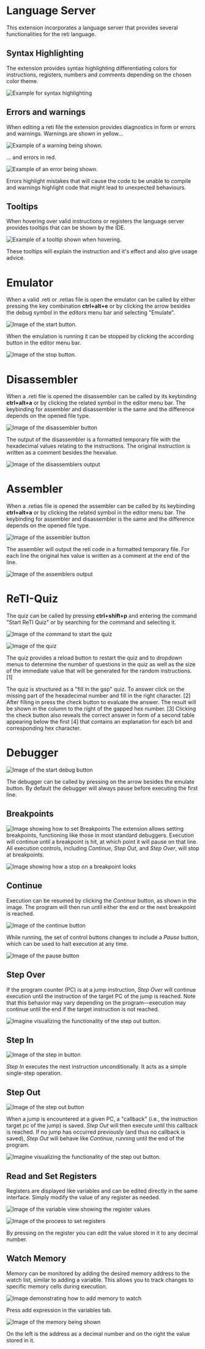 # Language Server
This extension incorporates a language server that provides several functionalities for the reti language.
## Syntax Highlighting
The extension provides syntax highlighting differentiating colors for instructions, registers, numbers and comments depending on the chosen color theme.

![Example for syntax highlighting](img/language_server/syntax_highlighting_example.png)

## Errors and warnings
When editing a reti file the extension provides diagnostics in form or errors and warnings.
Warnings are shown in yellow...

![Example of a warning being shown.](img/language_server/warnings_example.png)

... and errors in red.

![Example of an error being shown.](img/language_server/error_example.png)

Errors highlight mistakes that will cause the code to be unable to compile and warnings highlight code that might lead to unexpected behaviours.
## Tooltips
When hovering over valid instructions or registers the language server provides tooltips that can be shown by the IDE. 

![Example of a tooltip shown when hovering.](img/language_server/tooltips_example.png)

These tooltips will explain the instruction and it's effect and also give usage advice.
# Emulator
When a valid .reti or .retias file is open the emulator can be called by either pressing the key combination **ctrl+alt+e** or by clicking the arrow besides the debug symbol in the editors menu bar and selecting "Emulate".

![Image of the start button.](img/emulator/start_button_example.png)


When the emulation is running it can be stopped by clicking the according button in the editor menu bar.

![Image of the stop button.](img/emulator/stop_button_example.png)

# Disassembler
When a .reti file is opened the disassembler can be called by its keybinding **ctrl+alt+a** or by clicking the related symbol in the editor menu bar.
The keybinding for assembler and disassembler is the same and the difference depends on the opened file type.

![Image of the disassembler button](img/disassembler/disassembler_button.png)

The output of the disassembler is a formatted temporary file with the hexadecimal values relating to the instructions. The original instruction is written as a comment besides the hexvalue.

![Image of the disassemblers output](img/disassembler/disassembler_output.png)

# Assembler
When a .retias file is opened the assembler can be called by its keybinding **ctrl+alt+a** or by clicking the related symbol in the editor menu bar.
The keybinding for assembler and disassembler is the same and the difference depends on the opened file type.

![Image of the assembler button](img/assembler/assembler_button.png)

The assembler will output the reti code in a formatted temporary file. For each line the original hex value is written as a comment at the end of the line.

![Image of the assemblers output](img/assembler/assembler_output.png)

# ReTI-Quiz
The quiz can be called by pressing **ctrl+shift+p** and entering the command "Start ReTI Quiz" or by searching for the command and selecting it.

![Image of the command to start the quiz](img/quiz/start_quiz.png)

![Image of the quiz](img/quiz/quiz_visual.png)

The quiz provides a reload button to restart the quiz and to dropdown menus to determine the number of questions in the quiz as well as the size of the immediate value that will be generated for the random instructions. [1]

The quiz is structured as a "fill in the gap" quiz. To answer click on the missing part of the hexadecimal number and fill in the right character. [2] After filling in press the check button to evaluate the answer. The result will be shown in the column to the right of the gapped hex number. [3]
Clicking the check button also reveals the correct answer in form of a second table appearing below the first [4] that contains an explanation for each bit and corresponding hex character.

# Debugger
![Image of the start debug button](img/debugger/start_debug.png)

The debugger can be called by pressing on the arrow besides the emulate button. By default the debugger will always pause before executing the first line.

## Breakpoints  
![Image showing how to set Breakpoints](img/debugger/breakpoints_add_example.png)
The extension allows setting breakpoints, functioning like those in most standard debuggers. Execution will continue until a breakpoint is hit, at which point it will pause on that line. All execution controls, including *Continue*, *Step Out*, and *Step Over*, will stop at breakpoints.

![Image showing how a stop on a breakpoint looks](img/debugger/breakpoints_stop_example.png)

## Continue  
Execution can be resumed by clicking the *Continue* button, as shown in the image. The program will then run until either the end or the next breakpoint is reached.

![Image of the continue button](img/debugger/continue.png)

While running, the set of control buttons changes to include a *Pause* button, which can be used to halt execution at any time.

![Image of the pause button](img/debugger/pause.png)

## Step Over  

If the program counter (PC) is at a jump instruction, *Step Over* will continue execution until the instruction of the target PC of the jump is reached. Note that this behavior may vary depending on the program—execution may continue until the end if the target instruction is not reached.

![Imagine visualizing the functionality of the step out button.](img/debugger/step_over_functionality.png)

## Step In  
![Image of the step in button](img/debugger/step_in.png)

*Step In* executes the next instruction unconditionally. It acts as a simple single-step operation.

## Step Out

![Image of the step out button](img/debugger/step_out.png)

When a jump is encountered at a given PC, a "callback" (i.e., the instruction target pc of the jump) is saved. *Step Out* will then execute until this callback is reached. If no jump has occurred previously (and thus no callback is saved), *Step Out* will behave like *Continue*, running until the end of the program.

![Imagine visualizing the functionality of the step out button.](img/debugger/step_out_functionality.png)

## Read and Set Registers  
Registers are displayed like variables and can be edited directly in the same interface. Simply modify the value of any register as needed.

![Image of the variable view showing the register values](img/debugger/read_registers_example.png)

![Image of the process to set registers](img/debugger/set_registers_example.png)

By pressing on the register you can edit the value stored in it to any decimal number.

## Watch Memory  
Memory can be monitored by adding the desired memory address to the watch list, similar to adding a variable. This allows you to track changes to specific memory cells during execution.

![Image demonstrating how to add memory to watch](img/debugger/add_memory_to_watch_example.png)

Press add expression in the variables tab.

![Image of the memory being shown](img/debugger/memory_example.png)

On the left is the address as a decimal number and on the right the value stored in it.
